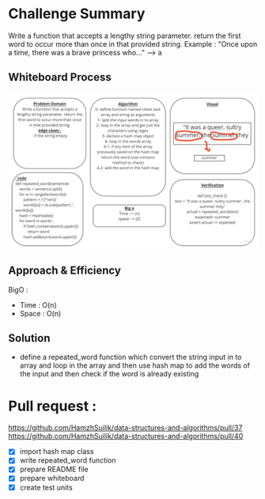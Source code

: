 # Challenge Summary
Write a function that accepts a lengthy string parameter. return the first word to occur more than once in that provided string.
Example : "Once upon a time, there was a brave princess who..." --> a
## Whiteboard Process
![image](../white-bord/31.jpg?raw=true)

## Approach & Efficiency
BigO :
- Time : O(n)
- Space : O(n)

## Solution
- define a repeated_word function which convert the string input in to array and loop in the array and then use hash map to add the words of the input and then check if the word is already existing

#  Pull request :
https://github.com/HamzhSuilik/data-structures-and-algorithms/pull/37
https://github.com/HamzhSuilik/data-structures-and-algorithms/pull/40

- [x] import hash map class
- [x] write repeated_word function
- [x] prepare README file
- [x] prepare whiteboard
- [x] create test units
